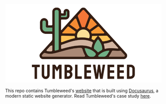 ![Tumbleweed](https://raw.githubusercontent.com/tumbleweed-cdc/.github/171c43760709c6998007793df34de60e8352c56e/profile/tumbleweed_logo_rectangle.svg)

This repo contains Tumbleweed's [website](https://github.com/tumbleweed-cdc/tumbleweed) that is built using [Docusaurus](https://docusaurus.io/), a modern static website generator.
Read Tumbleweed's case study [here](https://tumbleweed-cdc.github.io/docs/introduction/).
